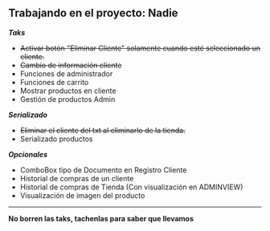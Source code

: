 Trabajando en el proyecto: Nadie
---
***Taks***
- ~~Activar botón "Eliminar Cliente" solamente cuando esté seleccionado un cliente.~~
- ~~Cambio de información cliente~~
- Funciones de administrador
- Funciones de carrito
- Mostrar productos en cliente 
- Gestión de productos Admin

***Serializado***
- ~~Eliminar el cliente del txt al eliminarlo de la tienda.~~
- Serializado productos

***Opcionales***
- ComboBox tipo de Documento en Registro Cliente
- Historial de compras de un cliente
- Historial de compras de Tienda (Con visualización en ADMINVIEW)
- Visualización de imagen del producto
---

**No borren las taks, tachenlas para saber que llevamos**



